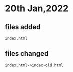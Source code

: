 # 20th Jan,2022

## files added

```
index.html
```

## files changed

```
index.html->index-old.html
```
